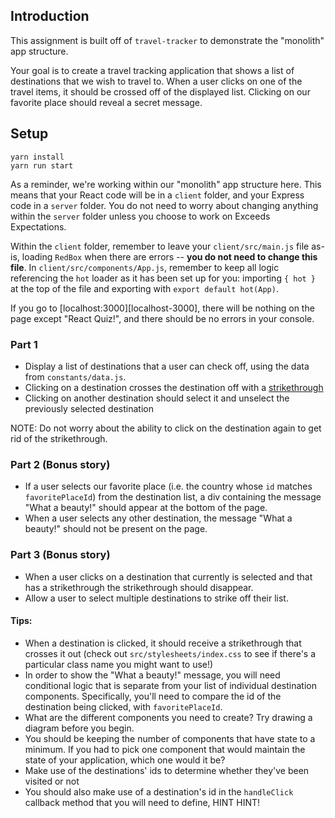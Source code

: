 ## Introduction

This assignment is built off of `travel-tracker` to demonstrate the "monolith" app structure.

Your goal is to create a travel tracking application that shows a list of destinations that we wish to travel to. When a user clicks on one of the travel items, it should be crossed off of the displayed list. Clicking on our favorite place should reveal a secret message.

## Setup

```no-highlight
yarn install
yarn run start
```

As a reminder, we're working within our "monolith" app structure here. This means that your React code will be in a `client` folder, and your Express code in a `server` folder. You do not need to worry about changing anything within the `server` folder unless you choose to work on Exceeds Expectations.

Within the `client` folder, remember to leave your `client/src/main.js` file as-is, loading `RedBox` when there are errors -- **you do not need to change this file**. In `client/src/components/App.js`, remember to keep all logic referencing the `hot` loader as it has been set up for you: importing `{ hot }` at the top of the file and exporting with `export default hot(App)`.

If you go to [localhost:3000][localhost-3000], there will be nothing on the page except "React Quiz!", and there should be no errors in your console.

### Part 1

- Display a list of destinations that a user can check off, using the data from `constants/data.js`.
- Clicking on a destination crosses the destination off with a [strikethrough](https://en.wikipedia.org/wiki/Strikethrough)
- Clicking on another destination should select it and unselect the previously selected destination

NOTE: Do not worry about the ability to click on the destination again to get rid of the strikethrough.

### Part 2 (Bonus story)

- If a user selects our favorite place (i.e. the country whose `id` matches `favoritePlaceId`) from the destination list, a div containing the message "What a beauty!" should appear at the bottom of the page.
- When a user selects any other destination, the message "What a beauty!" should not be present on the page.

### Part 3 (Bonus story)
- When a user clicks on a destination that currently is selected and that has a strikethrough the strikethrough should disappear.
- Allow a user to select multiple destinations to strike off their list.

#### Tips:

- When a destination is clicked, it should receive a strikethrough that crosses it out (check out `src/stylesheets/index.css` to see if there's a particular class name you might want to use!)
- In order to show the "What a beauty!" message, you will need conditional logic that is separate from your list of individual destination components. Specifically, you'll need to compare the id of the destination being clicked, with `favoritePlaceId`.
- What are the different components you need to create? Try drawing a diagram before you begin.
- You should be keeping the number of components that have state to a minimum. If you had to pick one component that would maintain the state of your application, which one would it be?
- Make use of the destinations' ids to determine whether they've been visited or not
- You should also make use of a destination's id in the `handleClick` callback method that you will need to define, HINT HINT!
